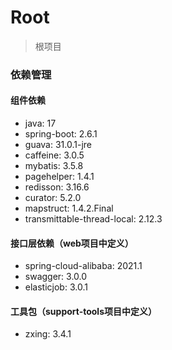 # Root

> 根项目

### 依赖管理

#### 组件依赖

- java: 17
- spring-boot: 2.6.1
- guava: 31.0.1-jre
- caffeine: 3.0.5
- mybatis: 3.5.8
- pagehelper: 1.4.1
- redisson: 3.16.6
- curator: 5.2.0
- mapstruct: 1.4.2.Final
- transmittable-thread-local: 2.12.3

#### 接口层依赖（web项目中定义）

- spring-cloud-alibaba: 2021.1
- swagger: 3.0.0
- elasticjob: 3.0.1

#### 工具包（support-tools项目中定义）

- zxing: 3.4.1
